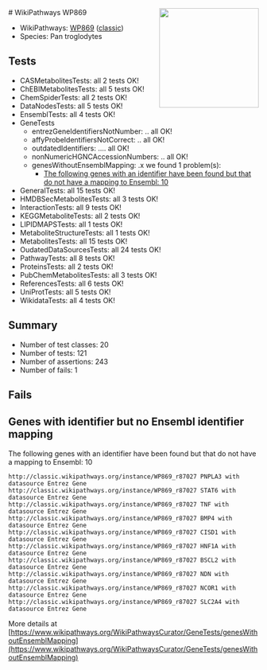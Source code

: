 <img style="float: right; width: 200px" src="https://upload.wikimedia.org/wikipedia/commons/thumb/8/83/Wplogo_with_text_500.png/640px-Wplogo_with_text_500.png" />
# WikiPathways WP869

* WikiPathways: [WP869](https://wikipathways.org/pathways/WP869) ([classic](https://classic.wikipathways.org/instance/WP869))
* Species: Pan troglodytes
## Tests
* CASMetabolitesTests: all 2 tests OK!
* ChEBIMetabolitesTests: all 5 tests OK!
* ChemSpiderTests: all 2 tests OK!
* DataNodesTests: all 5 tests OK!
* EnsemblTests: all 4 tests OK!
* GeneTests
    * entrezGeneIdentifiersNotNumber: .. all OK!
    * affyProbeIdentifiersNotCorrect: .. all OK!
    * outdatedIdentifiers: .... all OK!
    * nonNumericHGNCAccessionNumbers: .. all OK!
    * genesWithoutEnsemblMapping: .x we found 1 problem(s):
        * [The following genes with an identifier have been found but that do not have a mapping to Ensembl: 10](#c4e5430d)
* GeneralTests: all 15 tests OK!
* HMDBSecMetabolitesTests: all 3 tests OK!
* InteractionTests: all 9 tests OK!
* KEGGMetaboliteTests: all 2 tests OK!
* LIPIDMAPSTests: all 1 tests OK!
* MetaboliteStructureTests: all 1 tests OK!
* MetabolitesTests: all 15 tests OK!
* OudatedDataSourcesTests: all 24 tests OK!
* PathwayTests: all 8 tests OK!
* ProteinsTests: all 2 tests OK!
* PubChemMetabolitesTests: all 3 tests OK!
* ReferencesTests: all 6 tests OK!
* UniProtTests: all 5 tests OK!
* WikidataTests: all 4 tests OK!


## Summary

* Number of test classes: 20
* Number of tests: 121
* Number of assertions: 243
* Number of fails: 1

## Fails

<a name="c4e5430d" />

## Genes with identifier but no Ensembl identifier mapping

The following genes with an identifier have been found but that do not have a mapping to Ensembl: 10
```
http://classic.wikipathways.org/instance/WP869_r87027 PNPLA3 with datasource Entrez Gene
http://classic.wikipathways.org/instance/WP869_r87027 STAT6 with datasource Entrez Gene
http://classic.wikipathways.org/instance/WP869_r87027 TNF with datasource Entrez Gene
http://classic.wikipathways.org/instance/WP869_r87027 BMP4 with datasource Entrez Gene
http://classic.wikipathways.org/instance/WP869_r87027 CISD1 with datasource Entrez Gene
http://classic.wikipathways.org/instance/WP869_r87027 HNF1A with datasource Entrez Gene
http://classic.wikipathways.org/instance/WP869_r87027 BSCL2 with datasource Entrez Gene
http://classic.wikipathways.org/instance/WP869_r87027 NDN with datasource Entrez Gene
http://classic.wikipathways.org/instance/WP869_r87027 NCOR1 with datasource Entrez Gene
http://classic.wikipathways.org/instance/WP869_r87027 SLC2A4 with datasource Entrez Gene
```

More details at [https://www.wikipathways.org/WikiPathwaysCurator/GeneTests/genesWithoutEnsemblMapping](https://www.wikipathways.org/WikiPathwaysCurator/GeneTests/genesWithoutEnsemblMapping)

